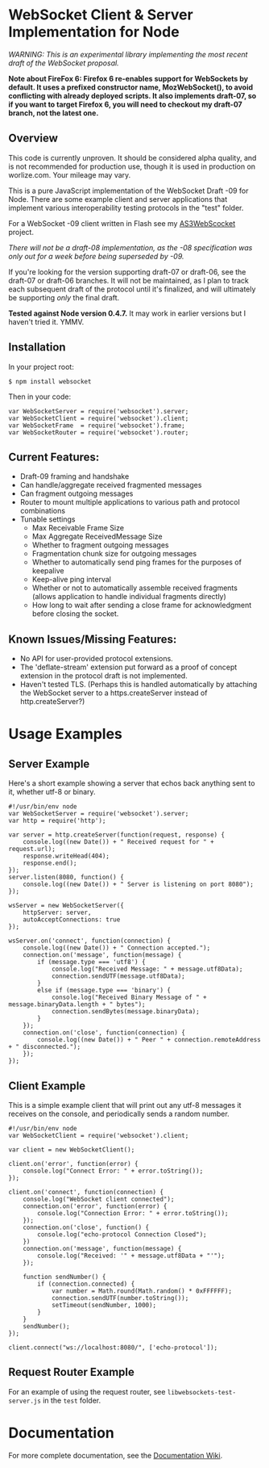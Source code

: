 WebSocket Client & Server Implementation for Node
=================================================

*WARNING: This is an experimental library implementing the most recent draft of the WebSocket proposal.*

**Note about FireFox 6:  Firefox 6 re-enables support for WebSockets by default.  It uses a prefixed constructor name, MozWebSocket(), to avoid conflicting with already deployed scripts.  It also implements draft-07, so if you want to target Firefox 6, you will need to checkout my draft-07 branch, not the latest one.**

Overview
--------
This code is currently unproven.  It should be considered alpha quality, and is not recommended for production use, though it is used in production on worlize.com.  Your mileage may vary.

This is a pure JavaScript implementation of the WebSocket Draft -09 for Node.  There are some example client and server applications that implement various interoperability testing protocols in the "test" folder.

For a WebSocket -09 client written in Flash see my [AS3WebScocket](https://github.com/Worlize/AS3WebSocket) project.

*There will not be a draft-08 implementation, as the -08 specification was only out for a week before being superseded by -09.*

If you're looking for the version supporting draft-07 or draft-06, see the draft-07 or draft-06 branches.  It will not be maintained, as I plan to track each subsequent draft of the protocol until it's finalized, and will ultimately be supporting *only* the final draft.

**Tested against Node version 0.4.7.**  It may work in earlier versions but I haven't tried it.  YMMV.

Installation
------------
In your project root:

    $ npm install websocket
  
Then in your code:

    var WebSocketServer = require('websocket').server;
    var WebSocketClient = require('websocket').client;
    var WebSocketFrame  = require('websocket').frame;
    var WebSocketRouter = require('websocket').router;

Current Features:
-----------------
- Draft-09 framing and handshake
- Can handle/aggregate received fragmented messages
- Can fragment outgoing messages
- Router to mount multiple applications to various path and protocol combinations
- Tunable settings
  - Max Receivable Frame Size
  - Max Aggregate ReceivedMessage Size
  - Whether to fragment outgoing messages
  - Fragmentation chunk size for outgoing messages
  - Whether to automatically send ping frames for the purposes of keepalive
  - Keep-alive ping interval
  - Whether or not to automatically assemble received fragments (allows application to handle individual fragments directly)
  - How long to wait after sending a close frame for acknowledgment before closing the socket.


Known Issues/Missing Features:
------------------------------
- No API for user-provided protocol extensions.
- The 'deflate-stream' extension put forward as a proof of concept extension in the protocol draft is not implemented.
- Haven't tested TLS.  (Perhaps this is handled automatically by attaching the WebSocket server to a https.createServer instead of http.createServer?)


Usage Examples
==============

Server Example
--------------

Here's a short example showing a server that echos back anything sent to it, whether utf-8 or binary.

    #!/usr/bin/env node
    var WebSocketServer = require('websocket').server;
    var http = require('http');

    var server = http.createServer(function(request, response) {
        console.log((new Date()) + " Received request for " + request.url);
        response.writeHead(404);
        response.end();
    });
    server.listen(8080, function() {
        console.log((new Date()) + " Server is listening on port 8080");
    });

    wsServer = new WebSocketServer({
        httpServer: server,
        autoAcceptConnections: true
    });

    wsServer.on('connect', function(connection) {
        console.log((new Date()) + " Connection accepted.");
        connection.on('message', function(message) {
            if (message.type === 'utf8') {
                console.log("Received Message: " + message.utf8Data);
                connection.sendUTF(message.utf8Data);
            }
            else if (message.type === 'binary') {
                console.log("Received Binary Message of " + message.binaryData.length + " bytes");
                connection.sendBytes(message.binaryData);
            }
        });
        connection.on('close', function(connection) {
            console.log((new Date()) + " Peer " + connection.remoteAddress + " disconnected.");
        });
    });

Client Example
--------------

This is a simple example client that will print out any utf-8 messages it receives on the console, and periodically sends a random number.

    #!/usr/bin/env node
    var WebSocketClient = require('websocket').client;

    var client = new WebSocketClient();

    client.on('error', function(error) {
        console.log("Connect Error: " + error.toString());
    });

    client.on('connect', function(connection) {
        console.log("WebSocket client connected");
        connection.on('error', function(error) {
            console.log("Connection Error: " + error.toString());
        });
        connection.on('close', function() {
            console.log("echo-protocol Connection Closed");
        })
        connection.on('message', function(message) {
            console.log("Received: '" + message.utf8Data + "'");
        });
        
        function sendNumber() {
            if (connection.connected) {
                var number = Math.round(Math.random() * 0xFFFFFF);
                connection.sendUTF(number.toString());
                setTimeout(sendNumber, 1000);
            }
        }
        sendNumber();
    });

    client.connect("ws://localhost:8080/", ['echo-protocol']);
    
Request Router Example
----------------------

For an example of using the request router, see `libwebsockets-test-server.js` in the `test` folder.


Documentation
=============

For more complete documentation, see the [Documentation Wiki](https://github.com/Worlize/WebSocket-Node/wiki/Documentation).